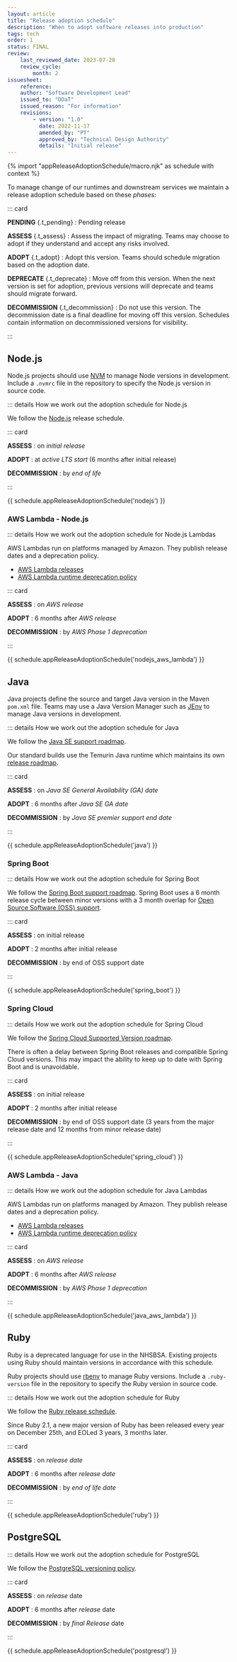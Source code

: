 ```yaml
---
layout: article
title: "Release adoption schedule"
description: "When to adopt software releases into production"
tags: tech
order: 1
status: FINAL
review:
    last_reviewed_date: 2023-07-28
    review_cycle:
        month: 2
issuesheet:
    reference: 
    author: "Software Development Lead"
    issued_to: "DDaT"
    issued_reason: "For information"
    revisions:
        - version: "1.0"
          date: 2022-11-17
          amended_by: "PT"
          approved_by: "Technical Design Authority"
          details: "Initial release"
---
```

{% import "appReleaseAdoptionSchedule/macro.njk" as schedule with context %}

To manage change of our runtimes and downstream services we maintain a release adoption schedule based on these _phases_:

::: card

__PENDING__ {.t_pending}
: Pending release

__ASSESS__ {.t_assess}
: Assess the impact of migrating.
  Teams may choose to adopt if they understand and accept any risks involved.

__ADOPT__ {.t_adopt}
: Adopt this version.
  Teams should schedule migration based on the adoption date.

__DEPRECATE__ {.t_deprecate}
: Move off from this version.
  When the next version is set for adoption, previous versions will deprecate and teams should migrate forward.

__DECOMMISSION__ {.t_decommission}
: Do not use this version.
  The decommission date is a final deadline for moving off this version.
  Schedules contain information on decommissioned versions for visibility.

:::

## Node.js

Node.js projects should use [NVM](https://github.com/nvm-sh/nvm) to manage Node versions in development.
Include a `.nvmrc` file in the repository to specify the Node.js version in source code.

::: details How we work out the adoption schedule for Node.js

We follow the [Node.js](https://nodejs.org/en/about/previous-releases) release schedule.

::: card

__ASSESS__
: on _initial release_

__ADOPT__
: at _active LTS start_ (6 months after initial release)

__DECOMMISSION__
: by _end of life_

:::

{{ schedule.appReleaseAdoptionSchedule('nodejs') }}

### AWS Lambda - Node.js

::: details How we work out the adoption schedule for Node.js Lambdas

AWS Lambdas run on platforms managed by Amazon. They publish release dates and a deprecation policy.

* [AWS Lambda releases](https://docs.aws.amazon.com/lambda/latest/dg/lambda-releases.html)
* [AWS Lambda runtime deprecation policy](https://docs.aws.amazon.com/lambda/latest/dg/lambda-runtimes.html)

::: card

__ASSESS__
: on _AWS release_

__ADOPT__
: 6 months after _AWS release_

__DECOMMISSION__
: by _AWS Phase 1 deprecation_

:::

{{ schedule.appReleaseAdoptionSchedule('nodejs_aws_lambda') }}

## Java

Java projects define the source and target Java version in the Maven `pom.xml` file.
Teams may use a Java Version Manager such as [JEnv](https://github.com/jenv/jenv) to manage Java versions in development.

::: details How we work out the adoption schedule for Java

We follow the [Java SE support roadmap](https://www.oracle.com/java/technologies/java-se-support-roadmap.html).

Our standard builds use the Temurin Java runtime which maintains its own [release roadmap](https://adoptium.net/en-GB/support/).

::: card

__ASSESS__
: on _Java SE General Availability (GA) date_

__ADOPT__
: 6 months after _Java SE GA date_

__DECOMMISSION__
: by _Java SE premier support end date_

:::

{{ schedule.appReleaseAdoptionSchedule('java') }}

### Spring Boot

::: details How we work out the adoption schedule for Spring Boot

We follow the [Spring Boot support roadmap](https://spring.io/projects/spring-boot).
Spring Boot uses a 6 month release cycle between minor versions with a 3 month overlap for [Open Source Software (OSS) support](https://tanzu.vmware.com/support/oss).

::: card

__ASSESS__
: on initial release

__ADOPT__
: 2 months after initial release

__DECOMMISSION__
: by end of OSS support date

:::

{{ schedule.appReleaseAdoptionSchedule('spring_boot') }}

### Spring Cloud

::: details How we work out the adoption schedule for Spring Cloud

We follow the [Spring Cloud Supported Version roadmap](https://github.com/spring-cloud/spring-cloud-release/wiki/Supported-Versions).

There is often a delay between Spring Boot releases and compatible Spring Cloud versions. This may impact the ability to keep up to date with Spring Boot and is unavoidable.

::: card

__ASSESS__
: on initial release

__ADOPT__
: 2 months after initial release

__DECOMMISSION__
: by end of OSS support date (3 years from the major release date and 12 months from minor release date)

:::

{{ schedule.appReleaseAdoptionSchedule('spring_cloud') }}

### AWS Lambda - Java

::: details How we work out the adoption schedule for Java Lambdas

AWS Lambdas run on platforms managed by Amazon. They publish release dates and a deprecation policy.

* [AWS Lambda releases](https://docs.aws.amazon.com/lambda/latest/dg/lambda-releases.html)
* [AWS Lambda runtime deprecation policy](https://docs.aws.amazon.com/lambda/latest/dg/lambda-runtimes.html)

::: card

__ASSESS__
: on _AWS release_

__ADOPT__
: 6 months after _AWS release_

__DECOMMISSION__
: by _AWS Phase 1 deprecation_

:::

{{ schedule.appReleaseAdoptionSchedule('java_aws_lambda') }}

## Ruby

Ruby is a deprecated language for use in the NHSBSA. Existing projects using Ruby should maintain versions in accordance with this schedule.

Ruby projects should use [rbenv](https://github.com/rbenv/rbenv) to manage Ruby versions.
Include a `.ruby-version` file in the repository to specify the Ruby version in source code.

::: details How we work out the adoption schedule for Ruby

We follow the [Ruby release schedule](https://www.ruby-lang.org/en/downloads/releases/).

Since Ruby 2.1, a new major version of Ruby has been released every year on December 25th, and EOLed 3 years, 3 months later.

::: card

__ASSESS__
: on _release date_

__ADOPT__
: 6 months after _release date_

__DECOMMISSION__
: by _end of life date_

:::

{{ schedule.appReleaseAdoptionSchedule('ruby') }}

## PostgreSQL

::: details How we work out the adoption schedule for PostgreSQL

We follow the [PostgreSQL versioning policy](https://www.postgresql.org/support/versioning/).

::: card

__ASSESS__
: on _release_ date

__ADOPT__
: 6 months after _release_ date

__DECOMMISSION__
: by _final Release_ date

:::

{{ schedule.appReleaseAdoptionSchedule('postgresql') }}
